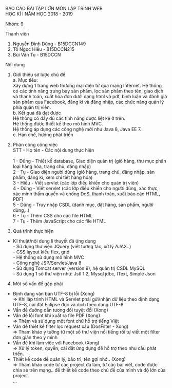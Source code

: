 BÁO CÁO BÀI TẬP LỚN MÔN LẬP TRÌNH WEB<br/>
HỌC KÌ I NĂM HỌC 2018 - 2019

Nhóm: 9

Thành viên
1. Nguyễn Đình Dũng - B15DCCN149
2. Tô Ngọc Hiếu - B15DCCN215
3. Bùi Văn Tụ - B15DCCN

Nội dung
1. Giới thiệu sơ lược chủ đề <br/>
a. Mục tiêu:<br/>
Xây dựng 1 trang web thương mại điện tử qua mạng Internet. Hệ thống có các tính năng trưng bày sản phẩm, lọc sản phẩm theo tên, giao dịch và thanh toán, xuất hóa đơn dưới dạng html và pdf, bình luận và đánh giá sản phẩm qua Facebook, đăng kí và đăng nhập, các chức năng quản lý phía quản trị viên.<br/>
b. Kết quả đã đạt được<br/>
Hệ thống có đầy đủ các tính năng được liệt kê ở trên.<br/>
Hệ thống được thiết kế theo mô hình MVC.<br/>
Hệ thống áp dụng các công nghệ mới như Java 8, Java EE 7..<br/>
c. Hạn chế, hướng phát triển<br/>

2. Phân công công việc<br/>
STT - Họ tên - Các nội dung thực hiện<br/>                          
1      - Dũng   - Thiết kế database, Giao diện quản trị (giỏ hàng, thư mục phân loại hàng hóa, trang chủ, đăng nhập)<br/>
2      - Tụ     - Giao diện người dùng (giỏ hàng, trang chủ, đăng nhập, sản phẩm, đăng kí, xem chi tiết hàng hóa)<br/>
3      - Hiếu   - Viết servlet (các lớp điều khiển cho quản trị viên)<br/>
4      - Dũng  - Viết servlet (các lớp điều khiển cho người dùng, xác thực, xác minh thẩm quyền và chống DoS, thanh toán, xuất báo cáo HTML, PDF)<br/>
5      - Dũng  - Truy nhập CSDL (danh mục, đặt hàng, sản phẩm, người dùng,..)<br/>
6      - Tụ     - Thêm CSS cho các file HTML<br/>
7      - Tụ     - Thêm JavaScript cho các file HTML<br/>

3. Quá trình thực hiện<br/>
- Kĩ thuật/nội dung lí thuyết đã ứng dụng <br/>
                      - Sử dụng thư viện JQuery (viết tương tác, xử lý AJAX..) <br/>
                      - CSS layout kiểu flex, grid <br/>
                      - Hệ thống sử dụng mô hình MVC <br/>
                      - Công nghệ JSP/Servlet/Java 8<br/>
                      - Sử dụng Tomcat server (version 9),  hệ quản trị CSDL MySQL<br/>
                      - Sử dụng 1 số thư viện như: Jstl 1.2, Mysql jdbc, IText, Simple Json<br/>
4. Một số vấn đề gặp phải<br/>
- Định dạng văn bản UTF-8 bị lỗi (Xong)<br/>
 => Khi lập trình HTML và Servlet phải gửi/nhận dữ liệu theo định dạng UTF-8, cài đặt Eclipse đọc và dịch theo dạng UTF-8<br/>
- Vấn đề đường dẫn tương đối tuyệt đối (Xong)<br/>
- Vấn đề lỗi font khi xuất ra file PDF (Xong)<br/>
 => Thêm và sử dụng một font chữ hỗ trợ tiếng Việt<br/>
- Vấn đề thiết kế filter lọc request xấu (DosFilter - Xong)<br/>
 => Tham khảo ý tưởng từ một số thư viện nổi tiếng rồi tự viết một filter đơn giản theo ý mình<br/>
- Vấn đề khi làm việc với Facebook (Xong)<br/>
 => Xử lý token, quyền, cài đặt ứng dụng để hỗ trợ theo nhu cầu phát triển.<br/>
- Thiết kế code dễ quản lý, bảo trì, tên gợi nhớ.. (Xong)<br/>
 => Tham khảo code từ các project đã làm, từ các bài viết, code được chia sẻ trên mạng.. để thiết kế code theo chủ đề của mình và độ lớn của project.<br/>
 ...
 
